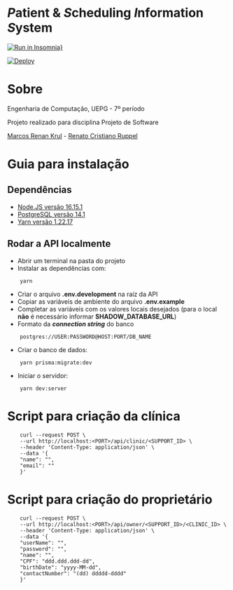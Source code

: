# ***P***atient & ***S***cheduling ***I***nformation ***S***ystem

[![Run in Insomnia}](https://insomnia.rest/images/run.svg)](https://insomnia.rest/run/?label=PSIS&uri=https%3A%2F%2Fgithub.com%2Fpsisuepg2022%2Fserver%2Fblob%2Fmaster%2Fdocs%2FInsomnia%2Fworkspace.json)

[![Deploy](https://www.herokucdn.com/deploy/button.svg)](https://psis-api.herokuapp.com)

# Sobre

Engenharia de Computação, UEPG - 7º período

Projeto realizado para disciplina Projeto de Software

[Marcos Renan Krul](https://github.com/MarcosKrul) - [Renato Cristiano Ruppel](https://github.com/HERuppel)

# Guia para instalação

## Dependências

* [Node.JS versão 16.15.1](https://nodejs.org/dist/v16.15.1/)
* [PostgreSQL versão 14.1](https://www.postgresql.org/about/news/postgresql-141-135-129-1114-1019-and-9624-released-2349/)
* [Yarn versão 1.22.17](https://www.npmjs.com/package/yarn/v/1.22.17)

## Rodar a API localmente

* Abrir um terminal na pasta do projeto
* Instalar as dependências com:

```
    yarn
```

* Criar o arquivo **.env.development** na raíz da API
* Copiar as variáveis de ambiente do arquivo **.env.example**
* Completar as variáveis com os valores locais desejados (para o local **não** é necessário informar **SHADOW_DATABASE_URL**)
* Formato da ***connection string*** do banco

```
    postgres://USER:PASSWORD@HOST:PORT/DB_NAME
```

* Criar o banco de dados:

```
    yarn prisma:migrate:dev
```

* Iniciar o servidor:

```
    yarn dev:server
```

# Script para criação da clínica

```
    curl --request POST \
    --url http://localhost:<PORT>/api/clinic/<SUPPORT_ID> \
    --header 'Content-Type: application/json' \
    --data '{
    "name": "",
    "email": ""
    }'
```

# Script para criação do proprietário

```
    curl --request POST \
    --url http://localhost:<PORT>/api/owner/<SUPPORT_ID>/<CLINIC_ID> \
    --header 'Content-Type: application/json' \
    --data '{
    "userName": "",
    "password": "",
    "name": "",
    "CPF": "ddd.ddd.ddd-dd",
    "birthDate": "yyyy-MM-dd",
    "contactNumber": "(dd) ddddd-dddd"
    }'
```
